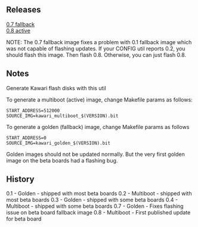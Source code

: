 Releases
--------

[0.7 fallback](https://accentual.com/vicii-kawari/downloads/flash/kawari_flash_0.7.d64) \
[0.8 active](https://accentual.com/vicii-kawari/downloads/flash/kawari_flash_0.8.d64)

NOTE: The 0.7 fallback image fixes a problem with 0.1 fallback image which was not capable of flashing updates. If your CONFIG util reports 0.2, you should flash this image. Then flash 0.8. Otherwise, you can just flash 0.8.

Notes
-----

Generate Kawari flash disks with this util

To generate a multiboot (active) image, change Makefile params as follows:

    START_ADDRESS=512000
    SOURCE_IMG=kawari_multiboot_$(VERSION).bit

To generate a golden (fallback) image, change Makefile params as follows

    START_ADDRESS=0
    SOURCE_IMG=kawari_golden_$(VERSION).bit

Golden images should not be updated normally. But the very first golden image on the beta boards had a flashing bug.

History
-------
0.1 - Golden     - shipped with most beta boards
0.2 - Multiboot  - shipped with most beta boards
0.3 - Golden     - shipped with some beta boards
0.4 - Multiboot  - shipped with some beta boards
0.7 - Golden     - Fixes flashing issue on beta board fallback image
0.8 - Multiboot  - First published update for beta board
